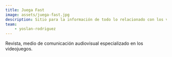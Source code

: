 ```yaml
---
title: Juega Fast
image: assets/juega-fast.jpg
description: Sitio para la información de todo lo relacionado con los videojuegos.
team:
    - yoslan-rodriguez
---
```


Revista, medio de comunicación audiovisual especializado en los videojuegos.
